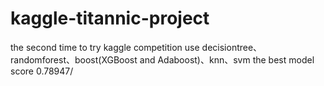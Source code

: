 # kaggle-titannic-project
the second time to try kaggle competition
use decisiontree、randomforest、boost(XGBoost and Adaboost)、knn、svm
the best model score 0.78947/
